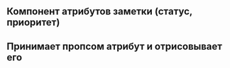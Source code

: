 ## Компонент атрибутов заметки (статус, приоритет)

Принимает пропсом атрибут и отрисовывает его
----
